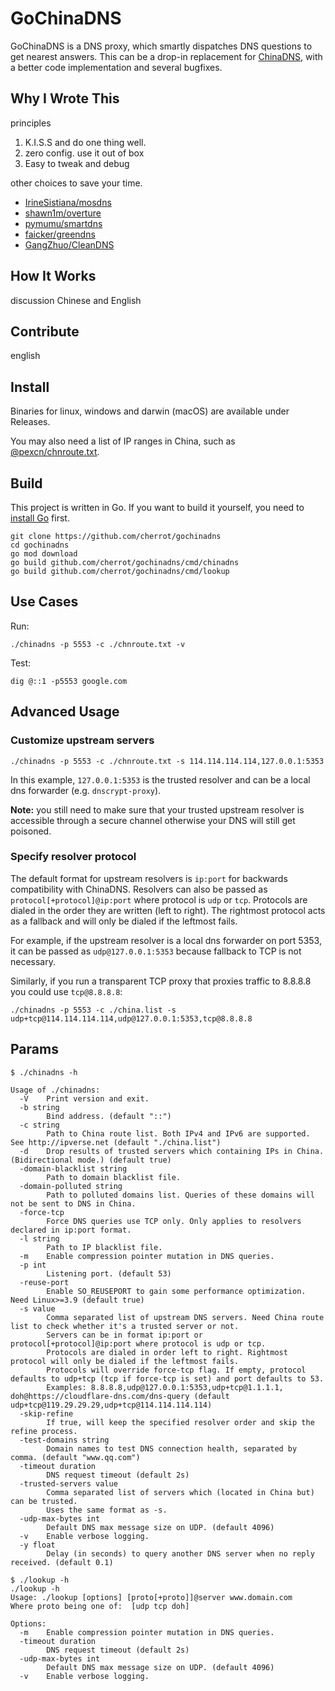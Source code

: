 # GoChinaDNS

GoChinaDNS is a DNS proxy, which smartly dispatches DNS questions to get nearest answers. This can be a drop-in replacement for [ChinaDNS](https://github.com/shadowsocks/ChinaDNS), with a better code implementation and several bugfixes.

## Why I Wrote This

principles

1. K.I.S.S and do one thing well.
2. zero config. use it out of box
3. Easy to tweak and debug

other choices to save your time.

- [IrineSistiana/mosdns](https://github.com/IrineSistiana/mosdns)
- [shawn1m/overture](https://github.com/shawn1m/overture)
- [pymumu/smartdns](https://github.com/pymumu/smartdns)
- [faicker/greendns](https://github.com/faicker/greendns)
- [GangZhuo/CleanDNS](https://github.com/GangZhuo/CleanDNS)

## How It Works

discussion
Chinese and English

## Contribute
english

## Install

Binaries for linux, windows and darwin (macOS) are available under Releases. 

You may also need a list of IP ranges in China, such as [@pexcn/chnroute.txt](https://raw.githubusercontent.com/pexcn/daily/gh-pages/chnroute/chnroute.txt).

## Build

This project is written in Go. If you want to build it yourself, you need to [install Go](https://golang.org/doc/install) first.

```shell
git clone https://github.com/cherrot/gochinadns
cd gochinadns
go mod download
go build github.com/cherrot/gochinadns/cmd/chinadns
go build github.com/cherrot/gochinadns/cmd/lookup
```

## Use Cases
Run:

```shell
./chinadns -p 5553 -c ./chnroute.txt -v
```

Test:

```shell
dig @::1 -p5553 google.com
```

## Advanced Usage 
### Customize upstream servers
```shell
./chinadns -p 5553 -c ./chnroute.txt -s 114.114.114.114,127.0.0.1:5353
```
In this example, `127.0.0.1:5353` is the trusted resolver and can be a local dns forwarder (e.g. `dnscrypt-proxy`).

**Note:** you still need to make sure that your trusted upstream resolver is accessible through a secure channel otherwise your DNS will still get poisoned. 

### Specify resolver protocol
The default format for upstream resolvers is `ip:port` for backwards compatibility with ChinaDNS.
Resolvers can also be passed as `protocol[+protocol]@ip:port` where protocol is `udp` or `tcp`.
Protocols are dialed in the order they are written (left to right). 
The rightmost protocol acts as a fallback and will only be dialed if the leftmost fails.

For example, if the upstream resolver is a local dns forwarder on port 5353, it can be passed as `udp@127.0.0.1:5353`
because fallback to TCP is not necessary. 

Similarly, if you run a transparent TCP proxy that proxies traffic to 8.8.8.8 you could use `tcp@8.8.8.8`:

```shell
./chinadns -p 5553 -c ./china.list -s udp+tcp@114.114.114.114,udp@127.0.0.1:5353,tcp@8.8.8.8
```
## Params

```shell
$ ./chinadns -h

Usage of ./chinadns:
  -V    Print version and exit.
  -b string
        Bind address. (default "::")
  -c string
        Path to China route list. Both IPv4 and IPv6 are supported. See http://ipverse.net (default "./china.list")
  -d    Drop results of trusted servers which containing IPs in China. (Bidirectional mode.) (default true)
  -domain-blacklist string
        Path to domain blacklist file.
  -domain-polluted string
        Path to polluted domains list. Queries of these domains will not be sent to DNS in China.
  -force-tcp
        Force DNS queries use TCP only. Only applies to resolvers declared in ip:port format.
  -l string
        Path to IP blacklist file.
  -m    Enable compression pointer mutation in DNS queries.
  -p int
        Listening port. (default 53)
  -reuse-port
        Enable SO_REUSEPORT to gain some performance optimization. Need Linux>=3.9 (default true)
  -s value
        Comma separated list of upstream DNS servers. Need China route list to check whether it's a trusted server or not.
        Servers can be in format ip:port or protocol[+protocol]@ip:port where protocol is udp or tcp.
        Protocols are dialed in order left to right. Rightmost protocol will only be dialed if the leftmost fails.
        Protocols will override force-tcp flag. If empty, protocol defaults to udp+tcp (tcp if force-tcp is set) and port defaults to 53.
        Examples: 8.8.8.8,udp@127.0.0.1:5353,udp+tcp@1.1.1.1, doh@https://cloudflare-dns.com/dns-query (default udp+tcp@119.29.29.29,udp+tcp@114.114.114.114)
  -skip-refine
        If true, will keep the specified resolver order and skip the refine process.
  -test-domains string
        Domain names to test DNS connection health, separated by comma. (default "www.qq.com")
  -timeout duration
        DNS request timeout (default 2s)
  -trusted-servers value
        Comma separated list of servers which (located in China but) can be trusted.
        Uses the same format as -s.
  -udp-max-bytes int
        Default DNS max message size on UDP. (default 4096)
  -v    Enable verbose logging.
  -y float
        Delay (in seconds) to query another DNS server when no reply received. (default 0.1)

```

```shell
$ ./lookup -h
./lookup -h
Usage: ./lookup [options] [proto[+proto]]@server www.domain.com
Where proto being one of:  [udp tcp doh]

Options:
  -m    Enable compression pointer mutation in DNS queries.
  -timeout duration
        DNS request timeout (default 2s)
  -udp-max-bytes int
        Default DNS max message size on UDP. (default 4096)
  -v    Enable verbose logging.
```
